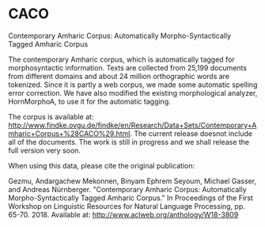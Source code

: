 # CACO
Contemporary Amharic Corpus: Automatically Morpho-Syntactically Tagged Amharic Corpus

The contemporary Amharic corpus, which is automatically tagged for morphosyntactic information. Texts are collected from 25,199 documents from different domains and about 24 million orthographic words are tokenized. Since it is partly a web corpus, we made some automatic spelling error correction. We have also modified the existing morphological analyzer, HornMorphoA, to use it for the automatic tagging.

The corpus is available at: http://www.findke.ovgu.de/findke/en/Research/Data+Sets/Contemporary+Amharic+Corpus+%28CACO%29.html. The current release doesnot include all of the documents. The work is still in progress and we shall release the full version very soon.

When using this data, please cite the original publication:

Gezmu, Andargachew Mekonnen, Binyam Ephrem Seyoum, Michael Gasser, and Andreas Nürnberger.  "Contemporary Amharic Corpus: Automatically Morpho-Syntactically Tagged Amharic Corpus." In Proceedings of the First Workshop on Linguistic Resources for Natural Language Processing, pp. 65-70. 2018. Available at: http://www.aclweb.org/anthology/W18-3809
